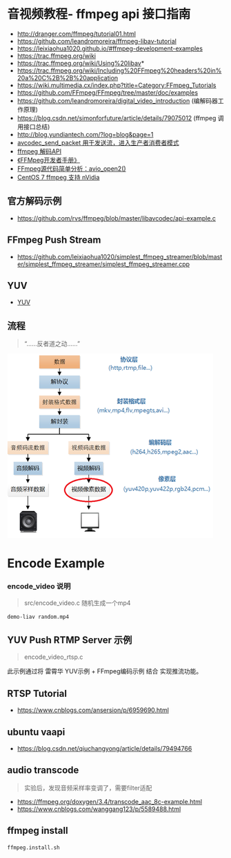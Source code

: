 # 音视频教程- ffmpeg api 接口指南

- http://dranger.com/ffmpeg/tutorial01.html
- https://github.com/leandromoreira/ffmpeg-libav-tutorial
- https://leixiaohua1020.github.io/#ffmpeg-development-examples
- https://trac.ffmpeg.org/wiki
- https://trac.ffmpeg.org/wiki/Using%20libav*
- https://trac.ffmpeg.org/wiki/Including%20FFmpeg%20headers%20in%20a%20C%2B%2B%20application
- https://wiki.multimedia.cx/index.php?title=Category:FFmpeg_Tutorials
- https://github.com/FFmpeg/FFmpeg/tree/master/doc/examples
- https://github.com/leandromoreira/digital_video_introduction (编解码器工作原理)
- https://blog.csdn.net/simonforfuture/article/details/79075012 (ffmpeg 调用接口总结)
- http://blog.yundiantech.com/?log=blog&page=1
- [avcodec_send_packet 用于发送流，进入生产者消费者模式](https://ffmpeg.org/doxygen/trunk/group__lavc__encdec.html)
- [ffmpeg 解码API](https://www.cnblogs.com/TaigaCon/p/10041926.html)
- [《FFMpeg开发者手册》](../../doc/pdfs/FFMpeg开发者手册.pdf)
- [FFmpeg源代码简单分析：avio_open2()](https://blog.csdn.net/leixiaohua1020/article/details/41199947)
- [CentOS 7 ffmpeg 支持 nVidia](https://blog.csdn.net/xundh/article/details/100760114)

## 官方解码示例

- https://github.com/rvs/ffmpeg/blob/master/libavcodec/api-example.c

## FFmpeg Push Stream

- https://github.com/leixiaohua1020/simplest_ffmpeg_streamer/blob/master/simplest_ffmpeg_streamer/simplest_ffmpeg_streamer.cpp

## YUV

- [YUV](https://github.com/byhook/ffmpeg4android/blob/master/readme/%E5%9B%BE%E8%A7%A3YU12%E3%80%81I420%E3%80%81YV12%E3%80%81NV12%E3%80%81NV21%E3%80%81YUV420P%E3%80%81YUV420SP%E3%80%81YUV422P%E3%80%81YUV444P%E7%9A%84%E5%8C%BA%E5%88%AB.md)

## 流程

> “......反者道之动......”

![Decode流程](./liba.jpeg)

# Encode Example

### encode_video 说明

> src/encode_video.c  随机生成一个mp4

```bash
demo-liav random.mp4
```

## YUV Push RTMP Server 示例

> encode_video_rtsp.c

此示例通过将 雷霄华 YUV示例 + FFmpeg编码示例 结合 实现推流功能。


## RTSP Tutorial

- https://www.cnblogs.com/ansersion/p/6959690.html

## ubuntu vaapi

- https://blog.csdn.net/qiuchangyong/article/details/79494766

## audio transcode

> 实验后，发现音频采样率变调了，需要filter适配

- https://ffmpeg.org/doxygen/3.4/transcode_aac_8c-example.html
- https://www.cnblogs.com/wanggang123/p/5589488.html

## ffmpeg install 
```
ffmpeg.install.sh
```